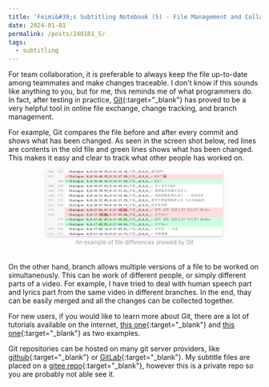 ```yaml
---
title: 'Feimi&#39;s Subtitling Notebook (5) - File Management and Collaboration'
date: 2024-01-01
permalink: /posts/240101_5/
tags:
  - subtitling
---
```


For team collaboration, it is preferable to always keep the file up-to-date among teammates and make changes traceable. I don't know if this sounds like anything to you, but for me, this reminds me of what programmers do. In fact, after testing in practice, [Git](https://en.wikipedia.org/wiki/Git){:target="_blank"} has proved to be a very helpful tool in online file exchange, change tracking, and branch management. 

For example, Git compares the file before and after every commit and shows what has been changed. As seen in the screen shot below, red lines are contents in the old file and green lines shows what has been changed. This makes it easy and clear to track what other people has worked on. 

<center>
    <img style="border-radius: 0.3125em;
    box-shadow: 0 2px 4px 0 rgba(34,36,38,.12),0 2px 10px 0 rgba(34,36,38,.08);" 
    src="/images/240101_5_1.png" width="70%" height="70%">
    <br>
    <div style="color:orange; font-size: 0.8em;
    display: inline-block;
    color: #999;
    padding: 2px;">An example of file differences showed by Git</div>
</center>

\
On the other hand, branch allows multiple versions of a file to be worked on simultaneously. This can be work of different people, or simply different parts of a video. For example, I have tried to deal with human speech part and lyrics part from the same video in different branches. In the end, thay can be easily merged and all the changes can be collected together. 

For new users, if you would like to learn more about Git, there are a lot of tutorials available on the internet, [this one](https://www.w3schools.com/git/){:target="_blank"} and [this one](https://learngitbranching.js.org/){:target="_blank"} as two examples.  

Git repositories can be hosted on many git server providers, like [github](https://github.com/){:target="_blank"} or [GitLab](https://about.gitlab.com/){:target="_blank"}. My subtitle files are placed on a [gitee repo](https://gitee.com/ifeimi/akbsub){:target="_blank"}, however this is a private repo so you are probably not able see it. 